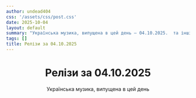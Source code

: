 ```yaml
---
author: undead404
css: '/assets/css/post.css'
date: 2025-10-04
layout: default
summary: "Українська музика, випущена в цей день – 04.10.2025.  та інші"
tags: []
title: Релізи за 04.10.2025
---
```


<main class="main-content">
  <header>
    <h1>Релізи за <time datetime="2025-10-04">04.10.2025</time></h1>
    <p class="summary">Українська музика, випущена в цей день</p>
      <ul class="tags">
      </ul>
  </header>
  <section class="releases">
  </section>
</main>